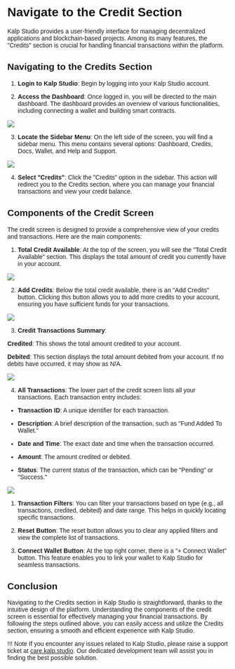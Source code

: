 <style>  body { font-family: "Source Sans 3", sans-serif!important; }</style>

<link  href="https://fonts.googleapis.com/css2?family=Source+Sans+3:ital,wght@0,200..900;1,200..900&display=swap"  rel="stylesheet">  <link  rel="stylesheet"  href="https://fonts.googleapis.com/icon?family=Material+Icons">

# **Navigate to the Credit Section**

Kalp Studio provides a user-friendly interface for managing decentralized applications and blockchain-based projects. Among its many features, the "Credits" section is crucial for handling financial transactions within the platform.

## Navigating to the Credits Section

1.  **Login to Kalp Studio**: Begin by logging into your Kalp Studio account.
    
2.  **Access the Dashboard**: Once logged in, you will be directed to the main dashboard. The dashboard provides an overview of various functionalities, including connecting a wallet and building smart contracts.

![](https://docs.kalp.studio/~gitbook/image?url=https%3A%2F%2F1148605496-files.gitbook.io%2F%7E%2Ffiles%2Fv0%2Fb%2Fgitbook-x-prod.appspot.com%2Fo%2Fspaces%252F4gkv2XhY4CmWY6Vp0djW%252Fuploads%252F7zxa767sB039BsV1Cjqg%252Fimage.png%3Falt%3Dmedia%26token%3D309bc528-6fe5-4a43-ace7-45debf08a96a&width=768&dpr=4&quality=100&sign=6f91254b&sv=1)

3.  **Locate the Sidebar Menu**: On the left side of the screen, you will find a sidebar menu. This menu contains several options: Dashboard, Credits, Docs, Wallet, and Help and Support.

![](https://docs.kalp.studio/~gitbook/image?url=https%3A%2F%2F1148605496-files.gitbook.io%2F%7E%2Ffiles%2Fv0%2Fb%2Fgitbook-x-prod.appspot.com%2Fo%2Fspaces%252F4gkv2XhY4CmWY6Vp0djW%252Fuploads%252Fc1lUHJTDT8HZA35PBX2P%252Fimage.png%3Falt%3Dmedia%26token%3De99071e4-c5b1-497a-a535-05a10ec34a7c&width=768&dpr=4&quality=100&sign=b0e06ad1&sv=1)

4.  **Select "Credits"**: Click the "Credits" option in the sidebar. This action will redirect you to the Credits section, where you can manage your financial transactions and view your credit balance.
    

## Components of the Credit Screen

The credit screen is designed to provide a comprehensive view of your credits and transactions. Here are the main components:

1.  **Total Credit Available**: At the top of the screen, you will see the "Total Credit Available" section. This displays the total amount of credit you currently have in your account.

![](https://docs.kalp.studio/~gitbook/image?url=https%3A%2F%2F1148605496-files.gitbook.io%2F%7E%2Ffiles%2Fv0%2Fb%2Fgitbook-x-prod.appspot.com%2Fo%2Fspaces%252F4gkv2XhY4CmWY6Vp0djW%252Fuploads%252FMmVulS5hXvmvAreRQngO%252Fimage.png%3Falt%3Dmedia%26token%3Dd7dcb024-5b35-4976-94f6-91973dab8a47&width=768&dpr=4&quality=100&sign=198e9863&sv=1)

2.  **Add Credits**: Below the total credit available, there is an "Add Credits" button. Clicking this button allows you to add more credits to your account, ensuring you have sufficient funds for your transactions.

![](https://docs.kalp.studio/~gitbook/image?url=https%3A%2F%2F1148605496-files.gitbook.io%2F%7E%2Ffiles%2Fv0%2Fb%2Fgitbook-x-prod.appspot.com%2Fo%2Fspaces%252F4gkv2XhY4CmWY6Vp0djW%252Fuploads%252FnJP3UzCYRVGIBOAUJooD%252Fimage.png%3Falt%3Dmedia%26token%3D8b0ed690-a5fc-4f15-ada0-2fcbc2e8b530&width=768&dpr=4&quality=100&sign=a2811059&sv=1)

3.  **Credit Transactions Summary**:

**Credited**: This shows the total amount credited to your account.  

**Debited**: This section displays the total amount debited from your account. If no debits have occurred, it may show as N/A.

![](https://docs.kalp.studio/~gitbook/image?url=https%3A%2F%2F1148605496-files.gitbook.io%2F%7E%2Ffiles%2Fv0%2Fb%2Fgitbook-x-prod.appspot.com%2Fo%2Fspaces%252F4gkv2XhY4CmWY6Vp0djW%252Fuploads%252FQ433ebjmD9aPJs7eqQ3n%252Fimage.png%3Falt%3Dmedia%26token%3Ded375f9a-fefb-4243-9de9-5e331877063c&width=768&dpr=4&quality=100&sign=dc3f1e77&sv=1)

4.  **All Transactions**: The lower part of the credit screen lists all your transactions. Each transaction entry includes:
    

-   **Transaction ID**: A unique identifier for each transaction.
    
-   **Description**: A brief description of the transaction, such as "Fund Added To Wallet."
    
-   **Date and Time**: The exact date and time when the transaction occurred.
    
-   **Amount**: The amount credited or debited.
    
-   **Status**: The current status of the transaction, which can be "Pending" or "Success."

![](https://docs.kalp.studio/~gitbook/image?url=https%3A%2F%2F1148605496-files.gitbook.io%2F%7E%2Ffiles%2Fv0%2Fb%2Fgitbook-x-prod.appspot.com%2Fo%2Fspaces%252F4gkv2XhY4CmWY6Vp0djW%252Fuploads%252F3ld9k03yvJrcnl7aUaUi%252Fimage.png%3Falt%3Dmedia%26token%3D6ff94e5c-6254-4328-831e-eb1c28b5aca6&width=768&dpr=4&quality=100&sign=a67574a2&sv=1)

1.  **Transaction Filters**: You can filter your transactions based on type (e.g., all transactions, credited, debited) and date range. This helps in quickly locating specific transactions.
    
2.  **Reset Button**: The reset button allows you to clear any applied filters and view the complete list of transactions.
    
3.  **Connect Wallet Button**: At the top right corner, there is a "+ Connect Wallet" button. This feature enables you to link your wallet to Kalp Studio for seamless transactions.
    

## Conclusion

Navigating to the Credits section in Kalp Studio is straightforward, thanks to the intuitive design of the platform. Understanding the components of the credit screen is essential for effectively managing your financial transactions. By following the steps outlined above, you can easily access and utilize the Credits section, ensuring a smooth and efficient experience with Kalp Studio.


!!! Note
    If you encounter any issues related to Kalp Studio, please raise a support ticket at [care.kalp.studio](mailto:care.kalp.studio). Our dedicated development team will assist you in finding the best possible solution.